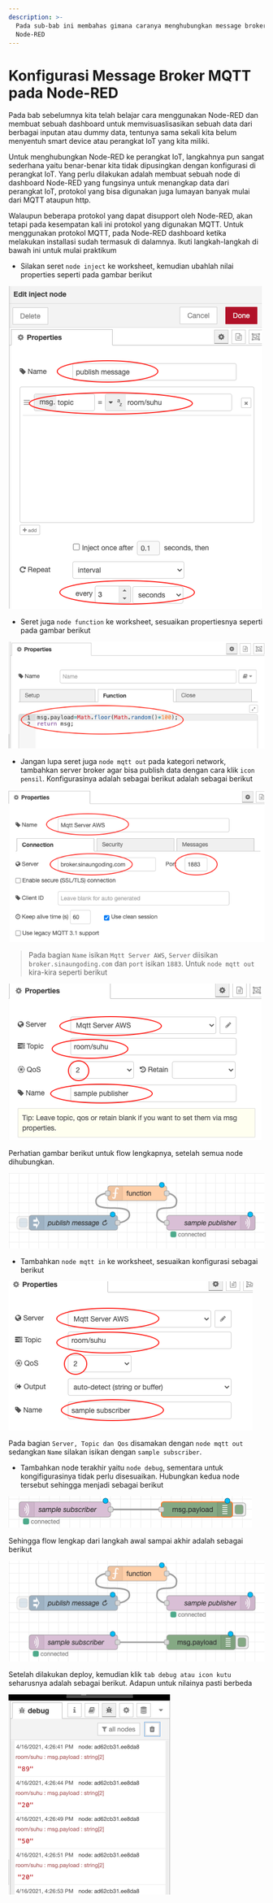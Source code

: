 ```yaml
---
description: >-
  Pada sub-bab ini membahas gimana caranya menghubungkan message broker pada
  Node-RED
---
```


# Konfigurasi Message Broker MQTT pada Node-RED

Pada bab sebelumnya kita telah belajar cara menggunakan Node-RED dan membuat sebuah dashboard untuk memvisuaslisasikan sebuah data dari berbagai inputan atau dummy data, tentunya sama sekali kita belum menyentuh smart device atau perangkat IoT yang kita miliki.

Untuk menghubungkan Node-RED ke perangkat IoT, langkahnya pun sangat sederhana yaitu benar-benar kita tidak dipusingkan dengan konfigurasi di perangkat IoT. Yang perlu dilakukan adalah membuat sebuah node di dashboard Node-RED yang fungsinya untuk menangkap data dari perangkat IoT, protokol yang bisa digunakan juga lumayan banyak mulai dari MQTT ataupun http.

Walaupun beberapa protokol yang dapat disupport oleh Node-RED, akan tetapi pada kesempatan kali ini protokol yang digunakan MQTT. Untuk menggunakan protokol MQTT, pada Node-RED dashboard ketika melakukan installasi sudah termasuk di dalamnya. Ikuti langkah-langkah di bawah ini untuk mulai praktikum 

* Silakan seret `node inject` ke worksheet, kemudian ubahlah nilai properties seperti pada gambar berikut

![Edit inject node](../../.gitbook/assets/01%20%281%29.png)

* Seret juga `node function` ke worksheet, sesuaikan propertiesnya seperti pada gambar berikut

![Properties - Function](../../.gitbook/assets/02%20%282%29.png)

* Jangan lupa seret juga `node mqtt out` pada kategori network, tambahkan server broker agar bisa publish data dengan cara klik `icon pensil`. Konfigurasinya adalah sebagai berikut adalah sebagai berikut

![Properterties - mqtt out](../../.gitbook/assets/03%20%281%29.png)

> Pada bagian `Name` isikan `Mqtt Server AWS`, `Server` diisikan `broker.sinaungoding.com` dan `port` isikan `1883`. Untuk `node mqtt out` kira-kira seperti berikut

![Properties - node mqtt out](../../.gitbook/assets/04.png)

Perhatian gambar berikut untuk flow lengkapnya, setelah semua node dihubungkan.

![Flow lengkap](../../.gitbook/assets/05%20%283%29.png)

* Tambahkan `node mqtt in` ke worksheet, sesuaikan konfigurasi sebagai berikut

![Properties - node mqtt in](../../.gitbook/assets/06.png)

Pada bagian `Server, Topic dan Qos` disamakan dengan `node mqtt out` sedangkan `Name` silakan isikan dengan `sample subscriber`.

* Tambahkan node terakhir yaitu `node debug`, sementara untuk kongifigurasinya tidak perlu disesuaikan. Hubungkan kedua node tersebut sehingga menjadi sebagai berikut

![Node lengkap mqtt in dan debug](../../.gitbook/assets/07%20%283%29.png)

Sehingga flow lengkap dari langkah awal sampai akhir adalah sebagai berikut

![Flow lengkap](../../.gitbook/assets/08.png)

Setelah dilakukan deploy, kemudian klik `tab debug atau icon kutu` seharusnya adalah sebagai berikut. Adapun untuk nilainya pasti berbeda

![Hasil pada debug](../../.gitbook/assets/09%20%281%29.png)

